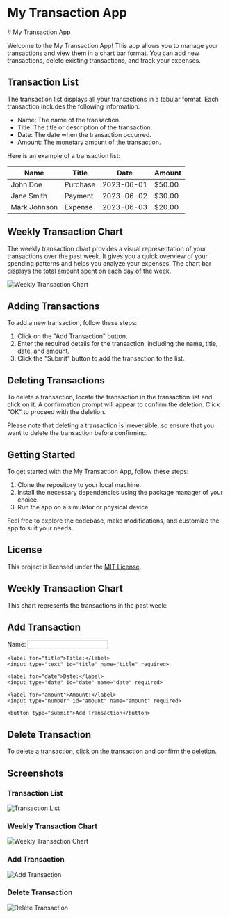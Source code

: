 
  <h1>My Transaction App</h1>
  # My Transaction App

Welcome to the My Transaction App! This app allows you to manage your transactions and view them in a chart bar format. You can add new transactions, delete existing transactions, and track your expenses.

## Transaction List

The transaction list displays all your transactions in a tabular format. Each transaction includes the following information:

- Name: The name of the transaction.
- Title: The title or description of the transaction.
- Date: The date when the transaction occurred.
- Amount: The monetary amount of the transaction.

Here is an example of a transaction list:

| Name      | Title    | Date       | Amount    |
| --------- | -------- | ---------- | --------- |
| John Doe  | Purchase | 2023-06-01 | $50.00    |
| Jane Smith| Payment  | 2023-06-02 | $30.00    |
| Mark Johnson | Expense | 2023-06-03 | $20.00    |

## Weekly Transaction Chart

The weekly transaction chart provides a visual representation of your transactions over the past week. It gives you a quick overview of your spending patterns and helps you analyze your expenses. The chart bar displays the total amount spent on each day of the week.

![Weekly Transaction Chart](chart.png)

## Adding Transactions

To add a new transaction, follow these steps:

1. Click on the "Add Transaction" button.
2. Enter the required details for the transaction, including the name, title, date, and amount.
3. Click the "Submit" button to add the transaction to the list.

## Deleting Transactions

To delete a transaction, locate the transaction in the transaction list and click on it. A confirmation prompt will appear to confirm the deletion. Click "OK" to proceed with the deletion.

Please note that deleting a transaction is irreversible, so ensure that you want to delete the transaction before confirming.

## Getting Started

To get started with the My Transaction App, follow these steps:

1. Clone the repository to your local machine.
2. Install the necessary dependencies using the package manager of your choice.
3. Run the app on a simulator or physical device.

Feel free to explore the codebase, make modifications, and customize the app to suit your needs.

## License

This project is licensed under the [MIT License](LICENSE).


  <h2>Weekly Transaction Chart</h2>
  <p>This chart represents the transactions in the past week:</p>
  <div id="chart-container">
    <!-- Add your chart bar component here -->
  </div>
  
  <h2>Add Transaction</h2>
  <form>
    <label for="name">Name:</label>
    <input type="text" id="name" name="name" required>
    
    <label for="title">Title:</label>
    <input type="text" id="title" name="title" required>
    
    <label for="date">Date:</label>
    <input type="date" id="date" name="date" required>
    
    <label for="amount">Amount:</label>
    <input type="number" id="amount" name="amount" required>
    
    <button type="submit">Add Transaction</button>
  </form>
  
  <h2>Delete Transaction</h2>
  <p>To delete a transaction, click on the transaction and confirm the deletion.</p>
  <ul id="transaction-list">
    <!-- Add your transaction list here -->
  </ul>
  
  <h2>Screenshots</h2>
  
  <h3>Transaction List</h3>
  <img src="screenshots/transaction_list.png" alt="Transaction List">
  
  <h3>Weekly Transaction Chart</h3>
  <img src="screenshots/weekly_chart.png" alt="Weekly Transaction Chart">
  
  <h3>Add Transaction</h3>
  <img src="screenshots/add_transaction.png" alt="Add Transaction">
  
  <h3>Delete Transaction</h3>
  <img src="screenshots/delete_transaction.png" alt="Delete Transaction">
  
